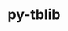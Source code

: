 ---
title: "py-tblib"
layout: cache
categories: [package, v0.19]
meta: {"versions": ["1.6.0"], "compilers": ["gcc@=11.1.0", "oneapi@=2022.1.0"], "oss": ["ubuntu20.04"], "platforms": ["linux"], "targets": ["x86_64"], "stacks": ["e4s", "e4s-oneapi"], "num_specs": 2, "num_specs_by_stack": {"e4s": 1, "e4s-oneapi": 1}}
spec_details: [{"hash": "jega2ae7yhlg4t5mnke3d7yfbodf6seh", "compiler": "gcc@=11.1.0", "versions": ["1.6.0"], "os": "ubuntu20.04", "platform": "linux", "target": "x86_64", "variants": ["build_system=python_pip"], "stacks": ["e4s"], "size": "-", "tarball": "https://binaries.spack.io/releases/v0.19/build_cache/linux-ubuntu20.04-x86_64/gcc-11.1.0/py-tblib-1.6.0/linux-ubuntu20.04-x86_64-gcc-11.1.0-py-tblib-1.6.0-jega2ae7yhlg4t5mnke3d7yfbodf6seh.spack"}, {"hash": "ezlqa6naftxbklneararrthu5asm7gpd", "compiler": "oneapi@=2022.1.0", "versions": ["1.6.0"], "os": "ubuntu20.04", "platform": "linux", "target": "x86_64", "variants": ["build_system=python_pip"], "stacks": ["e4s-oneapi"], "size": "-", "tarball": "https://binaries.spack.io/releases/v0.19/build_cache/linux-ubuntu20.04-x86_64/oneapi-2022.1.0/py-tblib-1.6.0/linux-ubuntu20.04-x86_64-oneapi-2022.1.0-py-tblib-1.6.0-ezlqa6naftxbklneararrthu5asm7gpd.spack"}]
---